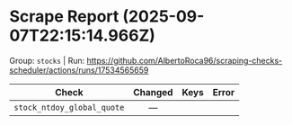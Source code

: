 # Scrape Report (2025-09-07T22:15:14.966Z)

Group: `stocks`  |  Run: https://github.com/AlbertoRoca96/scraping-checks-scheduler/actions/runs/17534565659

| Check | Changed | Keys | Error |
|---|:---:|:--|:--|
| `stock_ntdoy_global_quote` | — |  |  |
